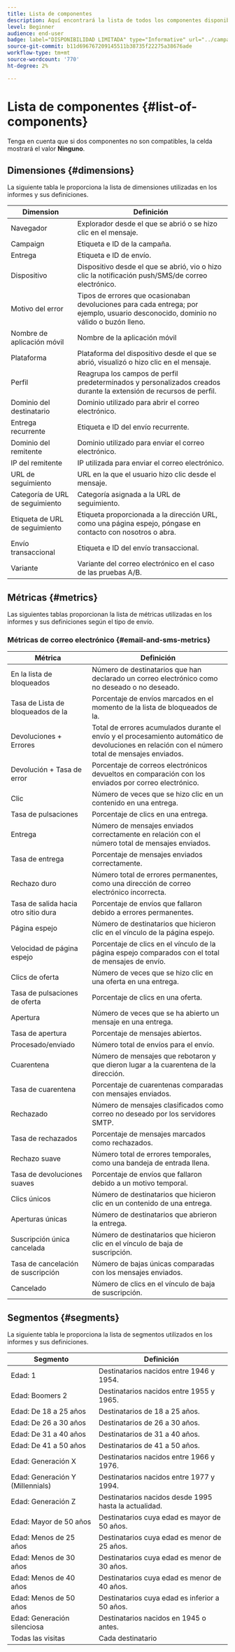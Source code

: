```yaml
---
title: Lista de componentes
description: Aquí encontrará la lista de todos los componentes disponibles en los informes dinámicos, así como sus definiciones.
level: Beginner
audience: end-user
badge: label="DISPONIBILIDAD LIMITADA" type="Informative" url="../campaign-standard-migration-home.md" tooltip="Restringido a usuarios migrados por el Campaign Standard"
source-git-commit: b11d696767209145511b38735f22275a38676ade
workflow-type: tm+mt
source-wordcount: '770'
ht-degree: 2%

---
```


# Lista de componentes {#list-of-components}

Tenga en cuenta que si dos componentes no son compatibles, la celda mostrará el valor **Ninguno**.

## Dimensiones {#dimensions}

La siguiente tabla le proporciona la lista de dimensiones utilizadas en los informes y sus definiciones.

<table> 
 <thead> 
  <tr> 
   <th> Dimension<br/> </th> 
   <th> Definición<br/> </th> 
  </tr> 
 </thead> 
 <tbody> 
  <tr> 
   <td> Navegador<br/> </td> 
   <td> Explorador desde el que se abrió o se hizo clic en el mensaje.<br/> </td> 
  </tr> 
  <tr> 
   <td> Campaign<br/> </td> 
   <td> Etiqueta e ID de la campaña.<br/> </td> 
  </tr> 
  <tr> 
   <td> Entrega<br/> </td> 
   <td> Etiqueta e ID de envío.<br/> </td> 
  </tr> 
  <tr> 
   <td> Dispositivo<br/> </td> 
   <td> Dispositivo desde el que se abrió, vio o hizo clic la notificación push/SMS/de correo electrónico.<br/> </td> 
  </tr> 
  <tr> 
   <td> Motivo del error<br/> </td> 
   <td> Tipos de errores que ocasionaban devoluciones para cada entrega; por ejemplo, usuario desconocido, dominio no válido o buzón lleno.<br/> </td> 
  </tr> 
  <tr> 
   <td> Nombre de aplicación móvil<br/> </td> 
   <td> Nombre de la aplicación móvil<br/> </td> 
  </tr>
  <tr> 
   <td> Plataforma<br/> </td> 
   <td> Plataforma del dispositivo desde el que se abrió, visualizó o hizo clic en el mensaje.<br/> </td> 
  </tr> 
  <tr> 
   <td> Perfil<br/> </td> 
   <td> Reagrupa los campos de perfil predeterminados y personalizados creados durante la extensión de recursos de perfil.<br/> </td> 
  </tr> 
  <tr> 
   <td> Dominio del destinatario<br/> </td> 
   <td> Dominio utilizado para abrir el correo electrónico.<br/> </td> 
  </tr> 
  <tr> 
   <td> Entrega recurrente<br/> </td> 
   <td> Etiqueta e ID del envío recurrente.<br/> </td> 
  </tr> 
  <tr> 
   <td> Dominio del remitente<br/> </td> 
   <td> Dominio utilizado para enviar el correo electrónico.<br/> </td> 
  </tr> 
  <tr> 
   <td> IP del remitente<br/> </td> 
   <td> IP utilizada para enviar el correo electrónico.<br/> </td> 
  </tr> 
  <tr> 
   <td> URL de seguimiento<br/> </td> 
   <td> URL en la que el usuario hizo clic desde el mensaje.<br/> </td> 
  </tr> 
  <tr> 
   <td> Categoría de URL de seguimiento<br/> </td> 
   <td> Categoría asignada a la URL de seguimiento.<br/> </td> 
  </tr> 
  <tr> 
   <td> Etiqueta de URL de seguimiento<br/> </td> 
   <td> Etiqueta proporcionada a la dirección URL, como una página espejo, póngase en contacto con nosotros o abra.<br/> </td> 
  </tr> 
  <tr> 
   <td> Envío transaccional<br/> </td> 
   <td> Etiqueta e ID del envío transaccional.<br/> </td> 
  </tr> 
  <tr> 
   <td> Variante<br/> </td> 
   <td> Variante del correo electrónico en el caso de las pruebas A/B.<br/> </td> 
  </tr> 
 </tbody> 
</table>

## Métricas {#metrics}

Las siguientes tablas proporcionan la lista de métricas utilizadas en los informes y sus definiciones según el tipo de envío.

### Métricas de correo electrónico {#email-and-sms-metrics}

<table> 
 <thead> 
  <tr> 
   <th> Métrica<br/> </th> 
   <th> Definición<br/> </th> 
  </tr> 
 </thead> 
 <tbody> 
  <tr> 
   <td> En la lista de bloqueados<br/> </td> 
   <td> Número de destinatarios que han declarado un correo electrónico como no deseado o no deseado.<br/> </td> 
  </tr> 
  <tr> 
   <td> Tasa de Lista de bloqueados de la<br/> </td> 
   <td> Porcentaje de envíos marcados en el momento de la lista de bloqueados de la.<br/> </td> 
  </tr> 
  <tr> 
   <td> Devoluciones + Errores<br/> </td> 
   <td> Total de errores acumulados durante el envío y el procesamiento automático de devoluciones en relación con el número total de mensajes enviados.<br/> </td> 
  </tr> 
  <tr> 
   <td> Devolución + Tasa de error<br/> </td> 
   <td> Porcentaje de correos electrónicos devueltos en comparación con los enviados por correo electrónico.<br/> </td> 
  </tr> 
  <tr> 
   <td> Clic<br/> </td> 
   <td> Número de veces que se hizo clic en un contenido en una entrega.<br/> </td> 
  </tr> 
  <tr> 
   <td> Tasa de pulsaciones<br/> </td> 
   <td> Porcentaje de clics en una entrega.<br/> </td> 
  </tr> 
  <tr> 
   <td> Entrega<br/> </td> 
   <td> Número de mensajes enviados correctamente en relación con el número total de mensajes enviados.<br/> </td> 
  </tr> 
  <tr> 
   <td> Tasa de entrega<br/> </td> 
   <td> Porcentaje de mensajes enviados correctamente.<br/> </td> 
  </tr> 
  <tr> 
   <td> Rechazo duro<br/> </td> 
   <td> Número total de errores permanentes, como una dirección de correo electrónico incorrecta.<br/> </td> 
  </tr> 
  <tr> 
   <td> Tasa de salida hacia otro sitio dura<br/> </td> 
   <td> Porcentaje de envíos que fallaron debido a errores permanentes.<br/> </td> 
  </tr> 
  <tr> 
   <td> Página espejo<br/> </td> 
   <td> Número de destinatarios que hicieron clic en el vínculo de la página espejo.<br/> </td> 
  </tr> 
  <tr> 
   <td> Velocidad de página espejo<br/> </td> 
   <td> Porcentaje de clics en el vínculo de la página espejo comparados con el total de mensajes de envío.<br/> </td> 
  </tr> 
  <tr> 
   <td> Clics de oferta<br/> </td> 
   <td> Número de veces que se hizo clic en una oferta en una entrega.<br/> </td> 
  </tr> 
  <tr> 
   <td> Tasa de pulsaciones de oferta<br/> </td> 
   <td> Porcentaje de clics en una oferta.<br/> </td> 
  </tr> 
  <tr> 
   <td> Apertura<br/> </td> 
   <td> Número de veces que se ha abierto un mensaje en una entrega.<br/> </td> 
  </tr> 
  <tr> 
   <td> Tasa de apertura<br/> </td> 
   <td> Porcentaje de mensajes abiertos.<br/> </td> 
  </tr> 
  <tr> 
   <td> Procesado/enviado<br/> </td> 
   <td> Número total de envíos para el envío.<br/> </td> 
  </tr> 
  <tr> 
   <td> Cuarentena<br/> </td> 
   <td> Número de mensajes que rebotaron y que dieron lugar a la cuarentena de la dirección.<br/> </td> 
  </tr> 
  <tr> 
   <td> Tasa de cuarentena<br/> </td> 
   <td> Porcentaje de cuarentenas comparadas con mensajes enviados.<br/> </td> 
  </tr> 
  <tr> 
   <td> Rechazado<br/> </td> 
   <td> Número de mensajes clasificados como correo no deseado por los servidores SMTP.<br/> </td> 
  </tr> 
  <tr> 
   <td> Tasa de rechazados<br/> </td> 
   <td> Porcentaje de mensajes marcados como rechazados.<br/> </td> 
  </tr> 
  <tr> 
   <td> Rechazo suave<br/> </td> 
   <td> Número total de errores temporales, como una bandeja de entrada llena.<br/> </td> 
  </tr> 
  <tr> 
   <td> Tasa de devoluciones suaves<br/> </td> 
   <td> Porcentaje de envíos que fallaron debido a un motivo temporal.<br/> </td> 
  </tr> 
  <tr> 
   <td> Clics únicos<br/> </td> 
   <td> Número de destinatarios que hicieron clic en un contenido de una entrega.<br/> </td> 
  </tr> 
  <tr> 
   <td> Aperturas únicas<br/> </td> 
   <td> Número de destinatarios que abrieron la entrega.<br/> </td> 
  </tr> 
  <tr> 
   <td> Suscripción única cancelada<br/> </td> 
   <td> Número de destinatarios que hicieron clic en el vínculo de baja de suscripción.<br/> </td> 
  </tr> 
  <tr> 
   <td> Tasa de cancelación de suscripción<br/> </td> 
   <td> Número de bajas únicas comparadas con los mensajes enviados.<br/> </td> 
  </tr> 
  <tr> 
   <td> Cancelado<br/> </td> 
   <td> Número de clics en el vínculo de baja de suscripción.<br/> </td> 
  </tr> 
 </tbody> 
</table>

<!--
### Push notification metrics {#push-notification-metrics}

<table> 
 <thead> 
  <tr> 
   <th> Metric<br/> </th> 
   <th> Definition<br/> </th> 
  </tr> 
 </thead> 
 <tbody> 
  <tr> 
   <td> Bounces + Errors<br/> </td> 
   <td> Total of errors cumulated during delivery in relation to the total number of sent messages, e.g. errors from MCPNS or provider.<br/> </td> 
  </tr> 
  <tr> 
   <td> Bounce + Error rate<br/> </td> 
   <td> Percentage of push notifications that bounced compared to push notifications sent.<br/> </td> 
  </tr> 
  <tr> 
   <td> Click<br/> </td> 
   <td> Number of times a push notification has been delivered to the device and clicked on by the user. The user either wanted to view the notification, which will then be moved to Push Open tracking, or dismiss it.<br/> </td> 
  </tr> 
  <tr> 
   <td> Click through rate<br/> </td> 
   <td> Percentage of users who interacted with the push notification.<br/> </td> 
  </tr> 
  <tr> 
   <td> Delivered<br/> </td> 
   <td> Number of push notifications successfully sent, in relation to the total number of sent push notifications.<br/> </td> 
  </tr> 
  <tr> 
   <td> Delivered rate<br/> </td> 
   <td> Percentage of push notifications successfully sent.<br/> </td> 
  </tr> 
  <tr> 
   <td> Impressions<br/> </td> 
   <td> Number of times a push notification has been delivered to the device and left untouched in the notification center. In most cases, impressions number should be similar to the delivered number. This ensures that the device got the message and relayed that information back to the server.<br/> </td> 
  </tr> 
  <tr> 
   <td> Processed/sent<br/> </td> 
   <td> Total number of push notifications sent.<br/> </td> 
  </tr> 
  <tr> 
   <td> Open<br/> </td> 
   <td> Total number of push notifications delivered to the device and clicked on by users thus opening the app. This is similar to the Push Click except a Push Open will not be triggered if the notification was dismissed.<br/> </td> 
  </tr> 
  <tr> 
   <td> Open rate<br/> </td> 
   <td> Percentage of opened push notifications.<br/> </td> 
  </tr> 
  <tr> 
   <td> Unique clicks<br/> </td> 
   <td> Number of times a unique user interacts with the push notification, e.g. clicks on the notification or button.<br/> </td> 
  </tr> 
  <tr> 
   <td> Unique impressions<br/> </td> 
   <td> Number of impressions by recipient.<br/> </td> 
  </tr> 
  <tr> 
   <td> Unique Opens<br/> </td> 
   <td> Number of recipients who opened the delivery.<br/> </td> 
  </tr> 
 </tbody> 
</table>

### In-App metrics {#in-app-metrics}

<table> 
 <thead> 
  <tr> 
   <th> Metric<br/> </th> 
   <th> Definition<br/> </th> 
  </tr> 
 </thead> 
 <tbody> 
  <tr> 
   <td> Delivered<br/> </td> 
   <td> Total number of In-App messages delivered to the device by the service provider.<br/> </td> 
  </tr> 
  <tr> 
   <td> Impressions<br/> </td> 
   <td> Total of In-App messages seen by recipients depending on whether trigger criterion was met.<br/> </td> 
  </tr> 
  <tr> 
   <td> In-App clicks <br/> </td> 
   <td> Total number of recipients who clicked on Button 1 or Button 2.<br/> </td> 
  </tr> 
  <tr> 
   <td> In-App click through rate<br/> </td> 
   <td> Percentage of users who clicked on Button 1 or Button 2 compared to users who saw the message.<br/> </td> 
  </tr> 
  <tr> 
   <td> In-App dismissal<br/> </td> 
   <td> Total number of messages that recipients dismissed either by clicking the close button or auto-dismiss.<br/> </td> 
  </tr> 
  <tr> 
   <td> In-App dismissal rate<br/> </td> 
   <td> Percentage of In-App messages that recipients dismissed.<br/> </td> 
  </tr> 
  <tr> 
   <td> Processed/sent<br/> </td> 
   <td> Total number of In-App messages sent from Adobe Campaign as part of the delivery sent process.<br/> </td> 
  </tr> 
  <tr> 
   <td> Unique impressions<br/> </td> 
   <td> Number of impressions by a unique recipient.<br/> </td> 
  </tr> 
  <tr> 
   <td> Unique In-App clicks<br/> </td> 
   <td> Number of times recipients clicked on Button 1 or Button 2.<br/> </td> 
  </tr> 
  <tr> 
   <td> Unique In-App dismissals<br/> </td> 
   <td> Number of time recipients dismissed an In-App message.<br/> </td> 
  </tr> 
 </tbody> 
</table>
-->

## Segmentos {#segments}

La siguiente tabla le proporciona la lista de segmentos utilizados en los informes y sus definiciones.

<table> 
 <thead> 
  <tr> 
   <th> Segmento<br/> </th> 
   <th> Definición<br/> </th> 
  </tr> 
 </thead> 
 <tbody> 
  <tr> 
   <td> Edad: 1<br/> </td> 
   <td> Destinatarios nacidos entre 1946 y 1954.<br/> </td> 
  </tr> 
  <tr> 
   <td> Edad: Boomers 2<br/> </td> 
   <td> Destinatarios nacidos entre 1955 y 1965.<br/> </td> 
  </tr> 
  <tr> 
   <td> Edad: De 18 a 25 años<br/> </td> 
   <td> Destinatarios de 18 a 25 años.<br/> </td> 
  </tr> 
  <tr> 
   <td> Edad: De 26 a 30 años<br/> </td> 
   <td> Destinatarios de 26 a 30 años.<br/> </td> 
  </tr> 
  <tr> 
   <td> Edad: De 31 a 40 años<br/> </td> 
   <td> Destinatarios de 31 a 40 años.<br/> </td> 
  </tr> 
  <tr> 
   <td> Edad: De 41 a 50 años<br/> </td> 
   <td> Destinatarios de 41 a 50 años.<br/> </td> 
  </tr> 
  <tr> 
   <td> Edad: Generación X<br/> </td> 
   <td> Destinatarios nacidos entre 1966 y 1976.<br/> </td> 
  </tr> 
  <tr> 
   <td> Edad: Generación Y (Millennials)<br/> </td> 
   <td> Destinatarios nacidos entre 1977 y 1994.<br/> </td> 
  </tr> 
  <tr> 
   <td> Edad: Generación Z<br/> </td> 
   <td> Destinatarios nacidos desde 1995 hasta la actualidad.<br/> </td> 
  </tr> 
  <tr> 
   <td> Edad: Mayor de 50 años<br/> </td> 
   <td> Destinatarios cuya edad es mayor de 50 años.<br/> </td> 
  </tr> 
  <tr> 
   <td> Edad: Menos de 25 años<br/> </td> 
   <td> Destinatarios cuya edad es menor de 25 años.<br/> </td> 
  </tr> 
  <tr> 
   <td> Edad: Menos de 30 años<br/> </td> 
   <td> Destinatarios cuya edad es menor de 30 años.<br/> </td> 
  </tr> 
  <tr> 
   <td> Edad: Menos de 40 años<br/> </td> 
   <td> Destinatarios cuya edad es menor de 40 años.<br/> </td> 
  </tr> 
  <tr> 
   <td> Edad: Menos de 50 años<br/> </td> 
   <td> Destinatarios cuya edad es inferior a 50 años.<br/> </td> 
  </tr> 
  <tr> 
   <td> Edad: Generación silenciosa<br/> </td> 
   <td> Destinatarios nacidos en 1945 o antes.<br/> </td> 
  </tr> 
  <tr> 
   <td> Todas las visitas<br/> </td> 
   <td> Cada destinatario<br/> </td> 
  </tr>
 </tbody> 
</table>
